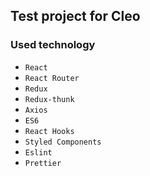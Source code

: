 ## Test project for Cleo

### Used technology

* `React`
* `React Router`
* `Redux`
* `Redux-thunk`
* `Axios`
* `ES6`
* `React Hooks`
* `Styled Components`
* `Eslint`
* `Prettier`
